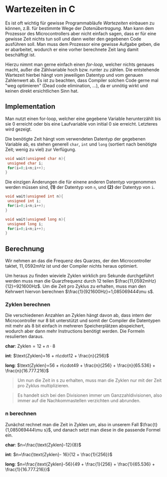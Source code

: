 # Wartezeiten in C

Es ist oft wichtig für gewisse Programmabläufe *Wartezeiten* einbauen zu können, z.B. für bestimmte Wege der *Datenübertragung*. Man kann dem Prozessor des Microcontrollers aber nicht einfach sagen, dass er für eine gewisse Zeit nichts tun soll und dann weiter den gegebenen Code ausführen soll. Man muss dem Prozessor eine gewisse Aufgabe geben, die er abarbeitet, wodurch er eine vorher berechnete Zeit lang damit beschäftigt ist.

Hierzu nimmt man gerne einfach einen *for-loop*, welcher nichts genaues macht, außer die Zählvariable hoch bzw. runter zu zählen. Die entstehende Wartezeit hierbei hängt vom jeweiligen Datentyp und vom genauen Zahlenwert ab. Es ist zu beachten, dass Compiler solchen Code gerne mal "weg optimieren" (Dead code elimination, ...), da er unnötig wirkt und keinen direkt ersichtlichen Sinn hat. 

## Implementation

Man nutzt einen for-loop, welcher eine gegebene Variable herunterzählt bis sie 0 erreicht oder bis eine Laufvariable von initial 0 sie erreicht. Letzteres wird gezeigt.

Die benötigte Zeit hängt vom verwendeten Datentyp der gegebenen Variable ab, es stehen generell `char`, `int` und `long` (sortiert nach benötigte Zeit; wenig zu viel) zur Verfügung.

```c
void wait(unsigned char n){
 unsigned char i;
 for(i=0;i<n;i++);
}
```

Die einzigen Änderungen die für einene anderen Datentyp vorgenommen werden müssen sind, **(1)** der Datentyp von `n`, und **(2)** der Datentyp von `i`.

```c
void wait(unsigned int n){
 unsigned int i;
 for(i=0;i<n;i++);
}

void wait(unsigned long n){
 unsigned long i;
 for(i=0;i<n;i++);
}
```

## Berechnung

Wir nehmen an das die Frequenz des Quarzes, der den Microcontroller taktet, $11,0592mHz$ ist und der Compiler nichts heraus optimiert.

Um heraus zu finden wieviele Zyklen wirklich pro Sekunde durchgeführt werden muss man die Quarzfrequenz durch $12$ teilen $\frac{11,0592mHz}{12}=921600Hz$. Um die Zeit pro Zyklus zu erhalten, muss man den Kehrwert hiervon berechnen $\frac{1}{921600Hz}=1,085069444\mu s$.

### Zyklen berechnen

Die verschiedenen Anzahlen an Zyklen hängt davon ab, dass intern der Microcontroller nur 8 bit unterstützt und somit der Compiler die Datentypen mit mehr als 8 bit einfach in mehreren Speicherplätzen abspeichert, wodurch aber dann mehr Instructions benötigt werden. Die Formeln resulierten daraus.

**char**: $\text{Zyklen}=12 + n\cdot 8$

**int**: $\text{Zyklen}=16 + n\cdot12 + \frac{n}{256}​$

**long**: $\text{Zyklen}=56 + n\cdot49 + \frac{n}{256} + \frac{n}{65.536} + \frac{n}{16.777.216}$

> Um nun die Zeit in s zu erhalten, muss man die Zyklen nur mit der Zeit pro Zyklus multiplizieren.

> Es handelt sich bei den Divisionen immer um Ganzzahldivisionen, also immer auf die Nachkommastellen verzichten und abrunden. 

### n berechnen

Zunächst rechnet man die Zeit in Zyklen um, also in unserem Fall $\frac{t}{1,085069444\mu s}$, und danach setzt man diese in die passende Formel ein. 

**char**: $n=\frac{\text{Zyklen}-12}{8}$

**int**: $n=\frac{\text{Zyklen}- 16}{12 + \frac{1}{256}}$

**long**: $n=\frac{\text{Zyklen}-56}{49 + \frac{1}{256} + \frac{1}{65.536} + \frac{1}{16.777.216}}$
